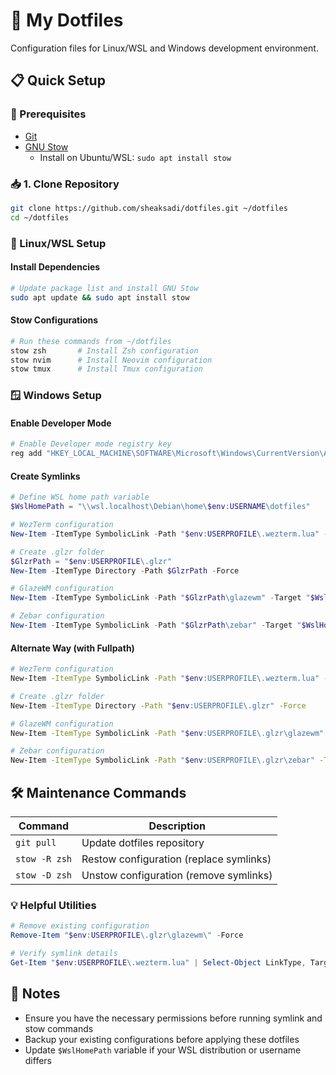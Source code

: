 # 🚀 My Dotfiles

Configuration files for Linux/WSL and Windows development environment.

## 📋 Quick Setup

### 🔧 Prerequisites
- [Git](https://git-scm.com/)
- [GNU Stow](https://www.gnu.org/software/stow/) 
  - Install on Ubuntu/WSL: `sudo apt install stow`

### 📥 1. Clone Repository
```bash
git clone https://github.com/sheaksadi/dotfiles.git ~/dotfiles
cd ~/dotfiles
```

### 🐧 Linux/WSL Setup

#### Install Dependencies
```bash
# Update package list and install GNU Stow
sudo apt update && sudo apt install stow
```

#### Stow Configurations
```bash
# Run these commands from ~/dotfiles
stow zsh       # Install Zsh configuration
stow nvim      # Install Neovim configuration
stow tmux      # Install Tmux configuration
```

### 🪟 Windows Setup

#### Enable Developer Mode
```powershell
# Enable Developer mode registry key
reg add "HKEY_LOCAL_MACHINE\SOFTWARE\Microsoft\Windows\CurrentVersion\AppModelUnlock" /t REG_DWORD /f /v "AllowDevelopmentWithoutDevLicense" /d "1"
```

#### Create Symlinks
```powershell
# Define WSL home path variable
$WslHomePath = "\\wsl.localhost\Debian\home\$env:USERNAME\dotfiles"

# WezTerm configuration
New-Item -ItemType SymbolicLink -Path "$env:USERPROFILE\.wezterm.lua" -Target "$WslHomePath\wezterm\.wezterm.lua"

# Create .glzr folder
$GlzrPath = "$env:USERPROFILE\.glzr"
New-Item -ItemType Directory -Path $GlzrPath -Force

# GlazeWM configuration
New-Item -ItemType SymbolicLink -Path "$GlzrPath\glazewm" -Target "$WslHomePath\glazewm"

# Zebar configuration
New-Item -ItemType SymbolicLink -Path "$GlzrPath\zebar" -Target "$WslHomePath\zebar"
```
#### Alternate Way (with Fullpath)
```bash
# WezTerm configuration
New-Item -ItemType SymbolicLink -Path "$env:USERPROFILE\.wezterm.lua" -Target "\\wsl$\Debian\home\sadi\dotfiles\wezterm\.wezterm.lua"

# Create .glzr folder
New-Item -ItemType Directory -Path "$env:USERPROFILE\.glzr" -Force

# GlazeWM configuration
New-Item -ItemType SymbolicLink -Path "$env:USERPROFILE\.glzr\glazewm" -Target "\\wsl$\Debian\home\sadi\dotfiles\glazewm"

# Zebar configuration
New-Item -ItemType SymbolicLink -Path "$env:USERPROFILE\.glzr\zebar" -Target "\\wsl$\Debian\home\sadi\dotfiles\zebar"
```
## 🛠 Maintenance Commands

| Command | Description |
|---------|-------------|
| `git pull` | Update dotfiles repository |
| `stow -R zsh` | Restow configuration (replace symlinks) |
| `stow -D zsh` | Unstow configuration (remove symlinks) |

### 💡 Helpful Utilities
```powershell
# Remove existing configuration
Remove-Item "$env:USERPROFILE\.glzr\glazewm\" -Force

# Verify symlink details
Get-Item "$env:USERPROFILE\.wezterm.lua" | Select-Object LinkType, Target
```

## 📝 Notes
- Ensure you have the necessary permissions before running symlink and stow commands
- Backup your existing configurations before applying these dotfiles
- Update `$WslHomePath` variable if your WSL distribution or username differs
